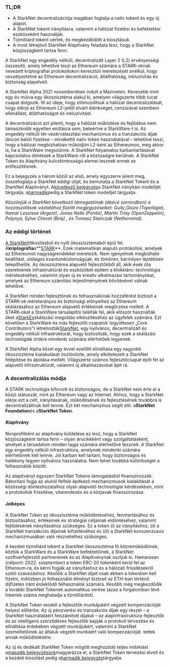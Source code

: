 ### TL;DR

* A StarkNet decentralizációja magában foglalja a natív tokent és egy új alapot.
* A StarkNet tokent irányításra, valamint a hálózat fizetési és befektetési eszközeként használják.
* Tízmilliárd tokent vertek, és megkezdődött a kiosztásuk.
* A most létrejövő StarkNet Alapítvány feladata lesz, hogy a StarkNet közjószágként tartsa fenn.

A StarkNet egy engedély nélküli, decentralizált Layer 2 (L2) érvényességi összesítő, amely lehetővé teszi az Ethereum számára a STARK-oknak nevezett kriptográfiai protokollokon keresztüli méretezését anélkül, hogy veszélyeztetné az Ethereum decentralizáció, átláthatóság, inkluzivitás és biztonság alapelveit.

A StarkNet Alpha 2021 novemberében indult a Mainneten. Kevesebb mint egy év múlva egy ökoszisztéma alakul ki, amelyen világszerte több tucat csapat dolgozik. Itt az ideje, hogy előmozdítsuk a hálózat decentralizálását, hogy elérje az Ethereum L2-jeitől elvárt élénkséget, cenzúrával szembeni ellenállást, átláthatóságot és inkluzivitást.

A decentralizáció azt jelenti, hogy a hálózat működése és fejlődése nem támaszkodik egyetlen entitásra sem, beleértve a StarkWare-t is. Az engedély nélküli tét-vezérválasztási mechanizmus és a tranzakciós díjak láncon belüli fizetése – mindkettő natív token használatával – lehetővé teszi, hogy a hálózat megbízhatóan működjön L2-ként az Ethereumon, még akkor is, ha a StarkWare megszűnne. A StarkNet folyamatos karbantartásával kapcsolatos döntések a StarkWare-ről a közösségre kerülnek. A StarkNet Token és Alapítvány kulcsfontosságú elemei lesznek ennek az erőfeszítésnek.

Ez a bejegyzés a három közül az első, amely egyszerre jelent meg, összefoglalja a StarkNet eddigi útját, és bemutatja a StarkNet Tokent és a StarkNet Alapítványt. A[következő bejegyzés](https://medium.com/@starkware/part-2-a-decentralization-and-governance-proposal-for-starknet-23e335645778)a StarkNet irányítási modelljét tárgyalja, a[harmadik](https://medium.com/@starkware/part-3-starknet-token-design-5cc17af066c6)pedig a StarkNet token modelljét tárgyalja.

*Köszönjük a StarkNet következő támogatóinak (ábécé sorrendben) a hozzászólások vázlatához fűzött megjegyzéseiket: Guily_Gioza (Topológia), Itamar Lesuisse (Argent), Jonas Nelle (Pontis), Martin Triay (OpenZeppelin), Polynya, Sylve Chevet (Briq) , és Tomasz Stańczak (Nethermind).*

### Az eddigi történet

[A StarkNet](https://starknet.io/)titkosításból és nyílt ökoszisztémából épül fel. A**kriptográfia**a**[STARK](https://eprint.iacr.org/2018/046.pdf)**. Ezek matematikán alapuló protokollok, amelyek az Ethereumot nagyságrendekkel méretezik. Nem igényelnek megbízható beállítást, utólagos kvantumbiztonságúak, és tömören, bármilyen léptékben telepíthetők. Az ökoszisztéma alapvető fejlesztőkből áll, akik évek óta szeretnének infrastruktúrát és eszközöket építeni a blokklánc-technológia méretezéséhez, valamint olyan új és kreatív alkalmazási tartományokat, amelyek az Ethereum számítási teljesítményének bővítésével válnak lehetővé.

A StarkNet minden fejlesztőnek és felhasználónak hozzáférést biztosít a STARK-ok méretarányos és biztonsági előnyeihez az Ethereum skálázásához az Ethereum alapvető értékeinek megőrzése mellett. A STARK-okat a StarkWare társalapítói találták fel, akik először használták őket a[StarkEx](https://starkware.co/starkex/)skálázási megoldás elkészítéséhez az ügyfelek számára. Ezt követően a StarkWare és más fejlesztői csapatok (együttesen „Core Contributors”) létrehozták[StarkNet](https://starkware.co/starknet/), egy nyilvános, decentralizált és engedély nélküli infrastruktúrát, hogy biztosítsák, hogy ezek a skálázási technológiák örökre mindenki számára elérhetőek legyenek.

A StarkNet Alpha közel egy évvel ezelőtti elindítása egy nagyobb ökoszisztéma kialakulását ösztönözte, amely elkötelezett a StarkNet felépítése és ápolása mellett. Világszerte számos fejlesztőcsapat építi fel az alapvető infrastruktúrát, valamint új alkalmazásokat épít rá.

### **A decentralizálás módja**

A STARK technológia kiforrott és biztonságos, de a StarkNet nem érte el a közjó státuszát, mint az Ethereum vagy az Internet. Ahhoz, hogy a StarkNet elérje ezt a célt, irányításának, működésének és fejlesztésének továbbra is decentralizáltnak kell lennie. Ezt két mechanizmus segíti elő: a**StarkNet Foundation**és a**StarkNet Token**.

#### Alapítvány

Nonprofitként az alapítvány küldetése az lesz, hogy a StarkNet közjószágként tartsa fenn – olyan árucikkként vagy szolgáltatásként, amelyet a társadalom minden tagja számára elérhetővé tesznek. A StarkNet egy engedély nélküli infrastruktúra, amelynek mindenki számára elérhetőnek kell lennie. Jól karban kell tartani, hogy biztonságos és hatékony legyen nyilvános használatra. Nem tehet továbbá különbséget a felhasználók között.

Az alapítványt egyszeri StarkNet Tokens támogatásból finanszírozzák. Bátorítani fogja az alulról felfelé építkező mechanizmusok kialakítását a közösségi döntéshozatalhoz olyan alapvető technológiai kérdésekben, mint a protokollok frissítése, vitarendezés és a közjavak finanszírozása.

#### Jelképes

A StarkNet Token az ökoszisztéma működtetéséhez, fenntartásához és biztosításához, értékeinek és stratégiai céljainak eldöntéséhez, valamint fejlődésének irányításához szükséges. Ez a token (i) az irányításhoz, (ii) a StarkNet tranzakciós díjainak kifizetéséhez és (iii) a StarkNet konszenzusos mechanizmusában való részvételhez szükséges.

A kezdeti tízmilliárd tokent a StarkNet ökoszisztéma fő közreműködőinek, köztük a StarkWare és a StarkWare befektetőinek, a StarkNet szoftverfejlesztő partnereinek és az Alapítványnak osztjuk ki. Hamarosan (célpont: 2022. szeptember) a token ERC-20 tokenként kerül fel az Ethereum-ra, és kérni fogják az irányításhoz és a hálózati frissítésekről szóló szavazáshoz. Később a StarkNet díjait csak ebben a tokenben kell fizetni, miközben jó felhasználói élményt biztosít az ETH-ban történő díjfizetés iránt érdeklődő felhasználók számára. Később még megkezdődik a további StarkNet Tokenek automatikus verése (azaz a forgalomban lévő tokenek száma meghaladja a tízmilliárdot).

A StarkNet Token modell a fejlesztők munkájukért végzett kompenzációját helyezi előtérbe. Az új pénzverési és tranzakciós díjak egy részét – a StarkNet használatáért felszámított díjakat – az alapinfrastruktúra-fejlesztők és az intelligens szerződéses fejlesztők kapják a protokoll tervezése és elindítása érdekében végzett munkájukért, valamint a StarkNet üzemeltetőinek az általuk végzett munkáért való kompenzációját. tettek annak működtetésére.

Az új és dedikált StarkNet Token mögött meghúzódó teljes indoklást a[második bejegyzésünk](https://medium.com/@starkware/part-2-a-decentralization-and-governance-proposal-for-starknet-23e335645778)magyarázza el, a StarkNet Token tervezési elveit és a kezdeti kiosztást pedig a[harmadik bejegyzés](https://medium.com/@starkware/part-3-starknet-token-design-5cc17af066c6)tárgyalja.